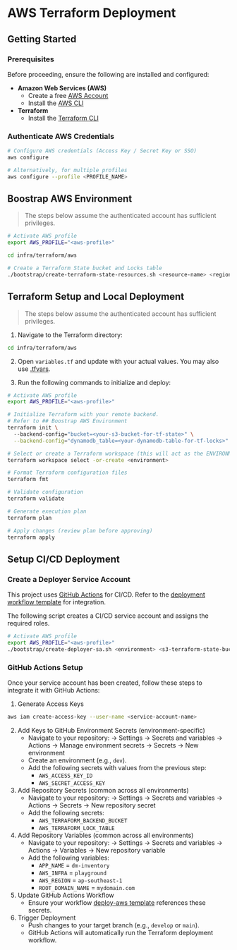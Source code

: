 # AWS Terraform Deployment

## Getting Started

### Prerequisites

Before proceeding, ensure the following are installed and configured:

- **Amazon Web Services (AWS)**
    - Create a free [AWS Account](https://aws.amazon.com/)
    - Install the [AWS CLI](https://aws.amazon.com/cli/)
- **Terraform**
    - Install the [Terraform CLI](https://developer.hashicorp.com/terraform/install)

### Authenticate AWS Credentials

```bash
# Configure AWS credentials (Access Key / Secret Key or SSO)
aws configure

# Alternatively, for multiple profiles
aws configure --profile <PROFILE_NAME>
```

## Boostrap AWS Environment

> The steps below assume the authenticated account has sufficient privileges.

```bash
# Activate AWS profile
export AWS_PROFILE="<aws-profile>"

cd infra/terraform/aws

# Create a Terraform State bucket and Locks table
./bootstrap/create-terraform-state-resources.sh <resource-name> <region>
```

## Terraform Setup and Local Deployment

> The steps below assume the authenticated account has sufficient privileges.

1. Navigate to the Terraform directory:

```bash
cd infra/terraform/aws
```

2. Open `variables.tf` and update with your actual values. You may also
   use [.tfvars](https://developer.hashicorp.com/terraform/language/values/variables#assigning-values-to-root-module-variables).

3. Run the following commands to initialize and deploy:

```bash
# Activate AWS profile
export AWS_PROFILE="<aws-profile>"

# Initialize Terraform with your remote backend.
# Refer to ## Boostrap AWS Environment
terraform init \  
  --backend-config="bucket=<your-s3-bucket-for-tf-state>" \
  --backend-config="dynamodb_table=<your-dynamodb-table-for-tf-locks>"

# Select or create a Terraform workspace (this will act as the ENVIRONMENT e.g. dev)
terraform workspace select -or-create <environment>

# Format Terraform configuration files
terraform fmt

# Validate configuration
terraform validate

# Generate execution plan
terraform plan

# Apply changes (review plan before approving)
terraform apply
```

## Setup CI/CD Deployment

### Create a Deployer Service Account

This project uses [GitHub Actions](https://github.com/features/actions) for CI/CD.
Refer to the [deployment workflow template](../../../.github/workflows/deploy-aws.yml) for integration.

The following script creates a CI/CD service account and assigns the required roles.

```bash
# Activate AWS profile
export AWS_PROFILE="<aws-profile>"
./bootstrap/create-deployer-sa.sh <environment> <s3-terraform-state-bucket> <dynamodb-terraform-locks-table>
```

### GitHub Actions Setup

Once your service account has been created, follow these steps to integrate it with GitHub Actions:

1. Generate Access Keys

```bash
aws iam create-access-key --user-name <service-account-name>
```

2. Add Keys to GitHub Environment Secrets (environment-specific)
    - Navigate to your repository: → Settings → Secrets and variables → Actions → Manage environment secrets → Secrets →
      New environment
    - Create an environment (e.g., `dev`).
    - Add the following secrets with values from the previous step:
        - `AWS_ACCESS_KEY_ID`
        - `AWS_SECRET_ACCESS_KEY`
3. Add Repository Secrets (common across all environments)
    - Navigate to your repository: → Settings → Secrets and variables → Actions → Secrets → New repository secret
    - Add the following secrets:
        - `AWS_TERRAFORM_BACKEND_BUCKET`
        - `AWS_TERRAFORM_LOCK_TABLE`
3. Add Repository Variables (common across all environments)
    - Navigate to your repository: → Settings → Secrets and variables → Actions → Variables → New repository variable
    - Add the following variables:
        - `APP_NAME` = `dm-inventory`
        - `AWS_INFRA` = `playground`
        - `AWS_REGION` = `ap-southeast-1`
        - `ROOT_DOMAIN_NAME` = `mydomain.com`
4. Update GitHub Actions Workflow
    - Ensure your workflow [deploy-aws template](../../../.github/workflows/deploy-aws.yml) references these secrets.
5. Trigger Deployment
    - Push changes to your target branch (e.g., `develop` or `main`).
    - GitHub Actions will automatically run the Terraform deployment workflow.
